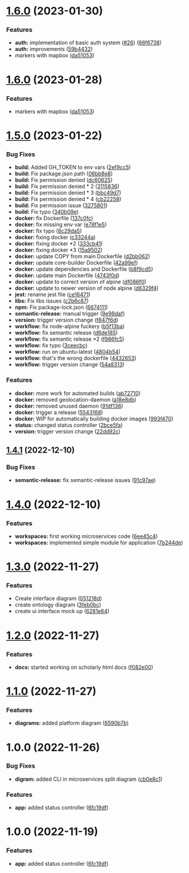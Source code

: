 # [1.6.0](https://github.com/IonitaCatalin/now-web-project/compare/1.5.0...1.6.0) (2023-01-30)


### Features

* **auth:** implementation of basic auth system ([#26](https://github.com/IonitaCatalin/now-web-project/issues/26)) ([66f6738](https://github.com/IonitaCatalin/now-web-project/commit/66f67389e815a0067273a52b88034a19c3960b14))
* **auth:** improvements ([59b4432](https://github.com/IonitaCatalin/now-web-project/commit/59b44328a04cab90cc94e8dafb0b2dc7fe14661f))
* markers with mapbox ([da51053](https://github.com/IonitaCatalin/now-web-project/commit/da51053c316d5368fa0a503ff5200d78c4f61cb9))

# [1.6.0](https://github.com/IonitaCatalin/now-web-project/compare/1.5.0...1.6.0) (2023-01-28)


### Features

* markers with mapbox ([da51053](https://github.com/IonitaCatalin/now-web-project/commit/da51053c316d5368fa0a503ff5200d78c4f61cb9))

# [1.5.0](https://github.com/IonitaCatalin/now-web-project/compare/1.4.1...1.5.0) (2023-01-22)


### Bug Fixes

* **build:** Added GH_TOKEN to env vars ([2ef9cc5](https://github.com/IonitaCatalin/now-web-project/commit/2ef9cc5699fe4c057d5fb093f04c34036da953cb))
* **build:** Fix package.json path ([06bb8e8](https://github.com/IonitaCatalin/now-web-project/commit/06bb8e84aa05e728bb43ec384978c57d19b52b73))
* **build:** Fix permission denied ([dc60625](https://github.com/IonitaCatalin/now-web-project/commit/dc606258724c528fe3c58331b3b20ee4e4213cc1))
* **build:** Fix permission denied * 2 ([3115836](https://github.com/IonitaCatalin/now-web-project/commit/3115836786a11ddcfb8b99582a90896ff6a9caa1))
* **build:** Fix permission denied * 3 ([bbc49d7](https://github.com/IonitaCatalin/now-web-project/commit/bbc49d7359c1fc470b5212ba12f1fce33114e053))
* **build:** Fix permission denied * 4 ([cb22258](https://github.com/IonitaCatalin/now-web-project/commit/cb22258752b5544021d38f066d6b52ce1a95d439))
* **build:** Fix permission issue ([3275801](https://github.com/IonitaCatalin/now-web-project/commit/3275801191ec2bf3520c89236854387003073c81))
* **build:** Fix typo ([340b09e](https://github.com/IonitaCatalin/now-web-project/commit/340b09ea4476acfb849110f0da41f390e071d37a))
* **docker:** fix Dockerfile ([137c0fc](https://github.com/IonitaCatalin/now-web-project/commit/137c0fcfc039323bbc53e02059076ca864f87df9))
* **docker:** fix missing env var ([e78f1e5](https://github.com/IonitaCatalin/now-web-project/commit/e78f1e5b6fa33301ad3ef80c82926f45a257219e))
* **docker:** fix typo ([8c29da5](https://github.com/IonitaCatalin/now-web-project/commit/8c29da5725522d321e51cfd734f0c26df2f4a187))
* **docker:** fixing docker ([c33244a](https://github.com/IonitaCatalin/now-web-project/commit/c33244aebfd78de40bc3c2f6b4b79ffd0694a75b))
* **docker:** fixing docker *2 ([333cb41](https://github.com/IonitaCatalin/now-web-project/commit/333cb4101f8145745b931867000afc872844912d))
* **docker:** fixing docker *3 ([15a9502](https://github.com/IonitaCatalin/now-web-project/commit/15a9502114c3fb4795c8372014f8fda7834587e2))
* **docker:** update COPY from main Dockerfile ([d2bb062](https://github.com/IonitaCatalin/now-web-project/commit/d2bb062644fab1489b678b7982888e868af461ab))
* **docker:** update core-builder Dockerfile ([42a99ef](https://github.com/IonitaCatalin/now-web-project/commit/42a99efc1739abd6b8e6f9db1657e67d0ad1d02c))
* **docker:** update dependencies and Dockerfile ([b8f9cd5](https://github.com/IonitaCatalin/now-web-project/commit/b8f9cd5fa1be09888d93c0c5e3f86feb1273fa54))
* **docker:** update main Dockerfile ([4743f0d](https://github.com/IonitaCatalin/now-web-project/commit/4743f0deadb65c42f800d073b9e953f1c0568760))
* **docker:** update to correct version of alpine ([df086f0](https://github.com/IonitaCatalin/now-web-project/commit/df086f014da596b49fcf08c4ee8bfa3484a2eda9))
* **docker:** update to newer version of node alpine ([d6329f4](https://github.com/IonitaCatalin/now-web-project/commit/d6329f4ca4e0838417060f1a39b573e500c00976))
* **jest:** rename jest file ([ce16471](https://github.com/IonitaCatalin/now-web-project/commit/ce164711d7c9a5c62d2f7fe49f432d54ef858413))
* **libs:** Fix libs issues ([c2b6c87](https://github.com/IonitaCatalin/now-web-project/commit/c2b6c87fdc3bea6bd893dc52fe3c473adde880f8))
* **npm:** Fix package-lock.json ([6674111](https://github.com/IonitaCatalin/now-web-project/commit/6674111bb94ee7280c2c1e89a2a335a7891e4324))
* **semantic-release:** manual trigger ([9e98daf](https://github.com/IonitaCatalin/now-web-project/commit/9e98dafe829c19c606eb6847f49af791d957f955))
* **version:** trigger version change ([f847f6d](https://github.com/IonitaCatalin/now-web-project/commit/f847f6d11b54ecf2c46d975de6db6e2c91e2ffaf))
* **workflow:** fix node-alpine fuckery ([b5f13ba](https://github.com/IonitaCatalin/now-web-project/commit/b5f13bab4ae69ef784dc56016ed6bb8d52f3fe18))
* **workflow:** fix semantic release ([d6de185](https://github.com/IonitaCatalin/now-web-project/commit/d6de18577eb1e902aac6ab6028ddb13723878815))
* **workflow:** fix semantic release *2 ([f986fc5](https://github.com/IonitaCatalin/now-web-project/commit/f986fc52e2ff87f9be5d598300f6b9fcb3913baa))
* **workflow:** fix typo ([3ceecbc](https://github.com/IonitaCatalin/now-web-project/commit/3ceecbcb4edac31321b02be177842c92738161b2))
* **workflow:** run on ubuntu-latest ([4804b54](https://github.com/IonitaCatalin/now-web-project/commit/4804b548a058d0407dd6f4c6db4e949c796b8e74))
* **workflow:** that's the wrong dockerfile ([4432653](https://github.com/IonitaCatalin/now-web-project/commit/4432653050919f1214ad5a4849b87646303f7e00))
* **workflow:** trigger version change ([54a8313](https://github.com/IonitaCatalin/now-web-project/commit/54a8313d543d09ed1f9568bdf94be6f883d79d65))


### Features

* **docker:** more work for automated builds ([ab72710](https://github.com/IonitaCatalin/now-web-project/commit/ab72710c76929269017efad7c819e17ad2638560))
* **docker:** removed geolocation-daemon ([a18e8db](https://github.com/IonitaCatalin/now-web-project/commit/a18e8db7e9d20e9c763dc84eb5af0e389ca16869))
* **docker:** removed unused daemon ([91df136](https://github.com/IonitaCatalin/now-web-project/commit/91df136d64509bd85f9e82f3067582f6c2c072b9))
* **docker:** trigger a release ([5543168](https://github.com/IonitaCatalin/now-web-project/commit/554316808b66c6e1263789e38273f7f0d3c421f4))
* **docker:** WIP for automatically building docker images ([993f470](https://github.com/IonitaCatalin/now-web-project/commit/993f47035e4ddc6898b7e384edaf99e3f48d78fa))
* **status:** changed status controller ([2bce5fa](https://github.com/IonitaCatalin/now-web-project/commit/2bce5fadf9ba3192c6c010cbdf49ed95bed713fd))
* **version:** trigger version change ([22dd92c](https://github.com/IonitaCatalin/now-web-project/commit/22dd92ccc656052c65c58652f95187fa3668a252))

## [1.4.1](https://github.com/IonitaCatalin/now-web-project/compare/1.4.0...1.4.1) (2022-12-10)


### Bug Fixes

* **semantic-release:** fix semantic-release issues ([91c97ae](https://github.com/IonitaCatalin/now-web-project/commit/91c97ae6ab4b3a5f133dcf9f0917fd275d0f6e80))

# [1.4.0](https://github.com/IonitaCatalin/now-web-project/compare/1.3.0...1.4.0) (2022-12-10)


### Features

* **workspaces:** first working microservices code ([6ee45c4](https://github.com/IonitaCatalin/now-web-project/commit/6ee45c4e57c271c5821c2102e7b09ad260b7023a))
* **workspaces:** implemented simple module for application ([7b244de](https://github.com/IonitaCatalin/now-web-project/commit/7b244de41d067e1d746b91330ea8569c5193dd42))

# [1.3.0](https://github.com/IonitaCatalin/now-web-project/compare/1.2.0...1.3.0) (2022-11-27)


### Features

* Create interface diagram ([051218d](https://github.com/IonitaCatalin/now-web-project/commit/051218d1f8a3ed2884bb9f9045a5051188f5ef6f))
* create ontology diagram ([3feb0bc](https://github.com/IonitaCatalin/now-web-project/commit/3feb0bc98bcc724fbfe1d1a655bb2a0947082ee4))
* create ui interface mock up ([6281e64](https://github.com/IonitaCatalin/now-web-project/commit/6281e64ed380d72f421a6180fec860556856db62))

# [1.2.0](https://github.com/IonitaCatalin/now-web-project/compare/1.1.0...1.2.0) (2022-11-27)


### Features

* **docs:** started working on scholarly html docs ([f082e00](https://github.com/IonitaCatalin/now-web-project/commit/f082e002a92e52f46bce0bb6cb1846e4eb639cda))

# [1.1.0](https://github.com/IonitaCatalin/now-web-project/compare/1.0.0...1.1.0) (2022-11-27)


### Features

* **diagrams:** added platform diagram ([6590b7b](https://github.com/IonitaCatalin/now-web-project/commit/6590b7b5dba0fb7db6580fc16703882ec5135632))

# 1.0.0 (2022-11-26)


### Bug Fixes

* **digram:** added CLI in microservices split diagram ([cb0e8c1](https://github.com/IonitaCatalin/now-web-project/commit/cb0e8c1f7aadff44ff2eb4df7efe5db4587240ce))


### Features

* **app:** added status controller ([6fc19df](https://github.com/IonitaCatalin/now-web-project/commit/6fc19df2f0dd4687fec7f0737188d673b65d2076))

# 1.0.0 (2022-11-19)


### Features

* **app:** added status controller ([6fc19df](https://github.com/IonitaCatalin/now-web-project/commit/6fc19df2f0dd4687fec7f0737188d673b65d2076))
